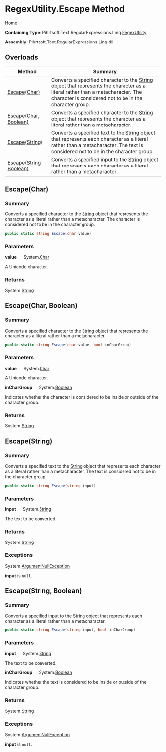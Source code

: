 # RegexUtility\.Escape Method

[Home](../../../../../../README.md)

**Containing Type**: Pihrtsoft\.Text\.RegularExpressions\.Linq\.[RegexUtility](../README.md)

**Assembly**: Pihrtsoft\.Text\.RegularExpressions\.Linq\.dll

## Overloads

| Method | Summary |
| ------ | ------- |
| [Escape(Char)](#Pihrtsoft_Text_RegularExpressions_Linq_RegexUtility_Escape_System_Char_) | Converts a specified character to the [String](https://docs.microsoft.com/en-us/dotnet/api/system.string) object that represents the character as a literal rather than a metacharacter\. The character is considered not to be in the character group\. |
| [Escape(Char, Boolean)](#Pihrtsoft_Text_RegularExpressions_Linq_RegexUtility_Escape_System_Char_System_Boolean_) | Converts a specified character to the [String](https://docs.microsoft.com/en-us/dotnet/api/system.string) object that represents the character as a literal rather than a metacharacter\. |
| [Escape(String)](#Pihrtsoft_Text_RegularExpressions_Linq_RegexUtility_Escape_System_String_) | Converts a specified text to the [String](https://docs.microsoft.com/en-us/dotnet/api/system.string) object that represents each character as a literal rather than a metacharacter\. The text is considered not to be in the character group\. |
| [Escape(String, Boolean)](#Pihrtsoft_Text_RegularExpressions_Linq_RegexUtility_Escape_System_String_System_Boolean_) | Converts a specified input to the [String](https://docs.microsoft.com/en-us/dotnet/api/system.string) object that represents each character as a literal rather than a metacharacter\. |

## Escape\(Char\) <a name="Pihrtsoft_Text_RegularExpressions_Linq_RegexUtility_Escape_System_Char_"></a>

### Summary

Converts a specified character to the [String](https://docs.microsoft.com/en-us/dotnet/api/system.string) object that represents the character as a literal rather than a metacharacter\.
The character is considered not to be in the character group\.

```csharp
public static string Escape(char value)
```

### Parameters

**value** &emsp; System\.[Char](https://docs.microsoft.com/en-us/dotnet/api/system.char)

A Unicode character\.

### Returns

System\.[String](https://docs.microsoft.com/en-us/dotnet/api/system.string)

## Escape\(Char, Boolean\) <a name="Pihrtsoft_Text_RegularExpressions_Linq_RegexUtility_Escape_System_Char_System_Boolean_"></a>

### Summary

Converts a specified character to the [String](https://docs.microsoft.com/en-us/dotnet/api/system.string) object that represents the character as a literal rather than a metacharacter\.

```csharp
public static string Escape(char value, bool inCharGroup)
```

### Parameters

**value** &emsp; System\.[Char](https://docs.microsoft.com/en-us/dotnet/api/system.char)

A Unicode character\.

**inCharGroup** &emsp; System\.[Boolean](https://docs.microsoft.com/en-us/dotnet/api/system.boolean)

Indicates whether the character is considered to be inside or outside of the character group\.

### Returns

System\.[String](https://docs.microsoft.com/en-us/dotnet/api/system.string)

## Escape\(String\) <a name="Pihrtsoft_Text_RegularExpressions_Linq_RegexUtility_Escape_System_String_"></a>

### Summary

Converts a specified text to the [String](https://docs.microsoft.com/en-us/dotnet/api/system.string) object that represents each character as a literal rather than a metacharacter\.
The text is considered not to be in the character group\.

```csharp
public static string Escape(string input)
```

### Parameters

**input** &emsp; System\.[String](https://docs.microsoft.com/en-us/dotnet/api/system.string)

The text to be converted\.

### Returns

System\.[String](https://docs.microsoft.com/en-us/dotnet/api/system.string)

### Exceptions

System\.[ArgumentNullException](https://docs.microsoft.com/en-us/dotnet/api/system.argumentnullexception)

**input** is `null`\.

## Escape\(String, Boolean\) <a name="Pihrtsoft_Text_RegularExpressions_Linq_RegexUtility_Escape_System_String_System_Boolean_"></a>

### Summary

Converts a specified input to the [String](https://docs.microsoft.com/en-us/dotnet/api/system.string) object that represents each character as a literal rather than a metacharacter\.

```csharp
public static string Escape(string input, bool inCharGroup)
```

### Parameters

**input** &emsp; System\.[String](https://docs.microsoft.com/en-us/dotnet/api/system.string)

The text to be converted\.

**inCharGroup** &emsp; System\.[Boolean](https://docs.microsoft.com/en-us/dotnet/api/system.boolean)

Indicates whether the text is considered to be inside or outside of the character group\.

### Returns

System\.[String](https://docs.microsoft.com/en-us/dotnet/api/system.string)

### Exceptions

System\.[ArgumentNullException](https://docs.microsoft.com/en-us/dotnet/api/system.argumentnullexception)

**input** is `null`\.

